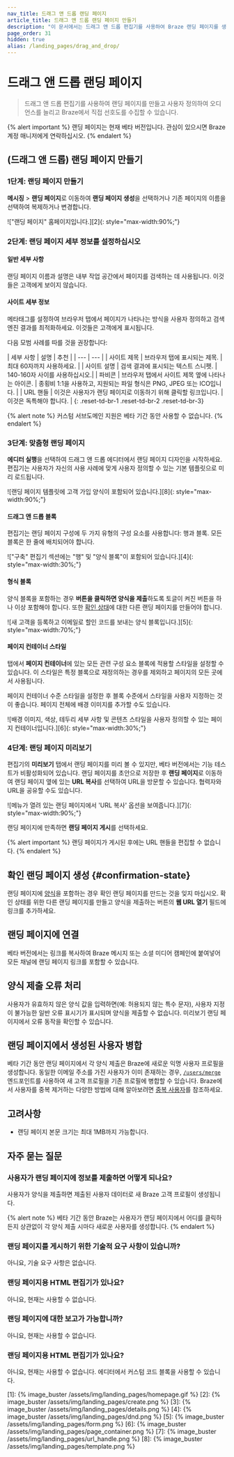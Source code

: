 ```yaml
---
nav_title: 드래그 앤 드롭 랜딩 페이지
article_title: 드래그 앤 드롭 랜딩 페이지 만들기
description: "이 문서에서는 드래그 앤 드롭 편집기를 사용하여 Braze 랜딩 페이지를 생성하고 사용자 지정하는 방법을 다룹니다."
page_order: 31
hidden: true
alias: /landing_pages/drag_and_drop/
---
```


# 드래그 앤 드롭 랜딩 페이지

> 드래그 앤 드롭 편집기를 사용하여 랜딩 페이지를 만들고 사용자 정의하여 오디언스를 늘리고 Braze에서 직접 선호도를 수집할 수 있습니다.

{% alert important %}
랜딩 페이지는 현재 베타 버전입니다. 관심이 있으시면 Braze 계정 매니저에게 연락하십시오.
{% endalert %}

## (드래그 앤 드롭) 랜딩 페이지 만들기

### 1단계: 랜딩 페이지 만들기

**메시징** > **랜딩 페이지**로 이동하여 **랜딩 페이지 생성**을 선택하거나 기존 페이지의 이름을 선택하여 복제하거나 변경합니다.

!["랜딩 페이지" 홈페이지입니다.][2]{: style="max-width:90%;"}

### 2단계: 랜딩 페이지 세부 정보를 설정하십시오

#### 일반 세부 사항

랜딩 페이지 이름과 설명은 내부 작업 공간에서 페이지를 검색하는 데 사용됩니다. 이것들은 고객에게 보이지 않습니다.

#### 사이트 세부 정보

메타태그를 설정하여 브라우저 탭에서 페이지가 나타나는 방식을 사용자 정의하고 검색 엔진 결과를 최적화하세요. 이것들은 고객에게 표시됩니다.

다음 모범 사례를 따를 것을 권장합니다:

| 세부 사항 | 설명 | 추천 |
| --- | --- |
| 사이트 제목 | 브라우저 탭에 표시되는 제목. | 최대 60자까지 사용하세요. |
| 사이트 설명 | 검색 결과에 표시되는 텍스트 스니펫. | 140-160자 사이를 사용하십시오.|
| 파비콘 | 브라우저 탭에서 사이트 제목 옆에 나타나는 아이콘. | 종횡비 1:1을 사용하고, 지원되는 파일 형식은 PNG, JPEG 또는 ICO입니다. |
| URL 핸들 | 이것은 사용자가 랜딩 페이지로 이동하기 위해 클릭할 링크입니다. | 이것은 독특해야 합니다. |
{: .reset-td-br-1 .reset-td-br-2 .reset-td-br-3}

{% alert note %}
커스텀 서브도메인 지원은 베타 기간 동안 사용할 수 없습니다.
{% endalert %}

### 3단계: 맞춤형 랜딩 페이지

**에디터 실행**을 선택하여 드래그 앤 드롭 에디터에서 랜딩 페이지 디자인을 시작하세요. 편집기는 사용자가 자신의 사용 사례에 맞게 사용자 정의할 수 있는 기본 템플릿으로 미리 로드됩니다.

![랜딩 페이지 템플릿에 고객 가입 양식이 포함되어 있습니다.][8]{: style="max-width:90%;"}

#### 드래그 앤 드롭 블록

편집기는 랜딩 페이지 구성에 두 가지 유형의 구성 요소를 사용합니다: 행과 블록. 모든 블록은 한 줄에 배치되어야 합니다.

!["구축" 편집기 섹션에는 "행" 및 "양식 블록"이 포함되어 있습니다.][4]{: style="max-width:30%;"}

#### 형식 블록

양식 블록을 포함하는 경우 **버튼을 클릭하면 양식을 제출**하도록 토글이 켜진 버튼을 하나 이상 포함해야 합니다. 또한 [확인 상태](#confirmation-state)에 대한 다른 랜딩 페이지를 만들어야 합니다.

![새 고객을 등록하고 이메일로 할인 코드를 보내는 양식 블록입니다.][5]{: style="max-width:70%;"}

#### 페이지 컨테이너 스타일

탭에서 **페이지 컨테이너**에 있는 모든 관련 구성 요소 블록에 적용할 스타일을 설정할 수 있습니다. 이 스타일은 특정 블록으로 재정의하는 경우를 제외하고 페이지의 모든 곳에서 사용됩니다.

페이지 컨테이너 수준 스타일을 설정한 후 블록 수준에서 스타일을 사용자 지정하는 것이 좋습니다. 페이지 전체에 배경 이미지를 추가할 수도 있습니다.

![배경 이미지, 색상, 테두리 세부 사항 및 콘텐츠 스타일을 사용자 정의할 수 있는 페이지 컨테이너입니다.][6]{: style="max-width:30%;"}

### 4단계: 랜딩 페이지 미리보기

편집기의 **미리보기** 탭에서 랜딩 페이지를 미리 볼 수 있지만, 베타 버전에서는 기능 테스트가 비활성화되어 있습니다. 랜딩 페이지를 초안으로 저장한 후 **랜딩 페이지**로 이동하여 랜딩 페이지 옆에 있는 **URL 복사**를 선택하여 URL을 방문할 수 있습니다. 협력자와 URL을 공유할 수도 있습니다.

![메뉴가 열려 있는 랜딩 페이지에서 'URL 복사' 옵션을 보여줍니다.][7]{: style="max-width:90%;"}

랜딩 페이지에 만족하면 **랜딩 페이지 게시**를 선택하세요.

{% alert important %}
랜딩 페이지가 게시된 후에는 URL 핸들을 편집할 수 없습니다.
{% endalert %}

## 확인 랜딩 페이지 생성 {#confirmation-state}

랜딩 페이지에 [양식](#form-block)을 포함하는 경우 확인 랜딩 페이지를 만드는 것을 잊지 마십시오. 확인 상태를 위한 다른 랜딩 페이지를 만들고 양식을 제출하는 버튼의 **웹 URL 열기** 필드에 링크를 추가하세요.

## 랜딩 페이지에 연결

베타 버전에서는 링크를 복사하여 Braze 메시지 또는 소셜 미디어 캠페인에 붙여넣어 모든 채널에 랜딩 페이지 링크를 포함할 수 있습니다.

## 양식 제출 오류 처리

사용자가 유효하지 않은 양식 값을 입력하면(예: 허용되지 않는 특수 문자), 사용자 지정이 불가능한 일반 오류 표시기가 표시되며 양식을 제출할 수 없습니다. 미리보기 랜딩 페이지에서 오류 동작을 확인할 수 있습니다.

## 랜딩 페이지에서 생성된 사용자 병합

베타 기간 동안 랜딩 페이지에서 각 양식 제출은 Braze에 새로운 익명 사용자 프로필을 생성합니다. 동일한 이메일 주소를 가진 사용자가 이미 존재하는 경우, [`/users/merge`]({{site.baseurl}}/api/endpoints/user_data/post_users_merge#merging-unidentified-user) 엔드포인트를 사용하여 새 고객 프로필을 기존 프로필에 병합할 수 있습니다. Braze에서 사용자를 중복 제거하는 다양한 방법에 대해 알아보려면 [중복 사용자]({{site.baseurl}}/user_guide/engagement_tools/segments/user_profiles/duplicate_users)를 참조하세요.

## 고려사항

- 랜딩 페이지 본문 크기는 최대 1MB까지 가능합니다.

## 자주 묻는 질문

### 사용자가 랜딩 페이지에 정보를 제출하면 어떻게 되나요?

사용자가 양식을 제출하면 제출된 사용자 데이터로 새 Braze 고객 프로필이 생성됩니다.

{% alert note %}
베타 기간 동안 Braze는 사용자가 랜딩 페이지에서 어디를 클릭하든지 상관없이 각 양식 제출 시마다 새로운 사용자를 생성합니다.
{% endalert %}

### 랜딩 페이지를 게시하기 위한 기술적 요구 사항이 있습니까?

아니요, 기술 요구 사항은 없습니다.

### 랜딩 페이지용 HTML 편집기가 있나요?

아니요, 현재는 사용할 수 없습니다.

### 랜딩 페이지에 대한 보고가 가능합니까?

아니요, 현재는 사용할 수 없습니다.

### 랜딩 페이지용 HTML 편집기가 있나요?

아니요, 현재는 사용할 수 없습니다. 에디터에서 커스텀 코드 블록을 사용할 수 있습니다.

[1]: {% image_buster /assets/img/landing_pages/homepage.gif %}
[2]: {% image_buster /assets/img/landing_pages/create.png %}
[3]: {% image_buster /assets/img/landing_pages/details.png %}
[4]: {% image_buster /assets/img/landing_pages/dnd.png %}
[5]: {% image_buster /assets/img/landing_pages/form.png %}
[6]: {% image_buster /assets/img/landing_pages/page_container.png %}
[7]: {% image_buster /assets/img/landing_pages/url_handle.png %}
[8]: {% image_buster /assets/img/landing_pages/template.png %}